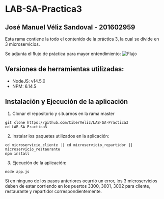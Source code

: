 # LAB-SA-Practica3

## José Manuel Véliz Sandoval - 201602959

Esta rama contiene la todo el contenido de la práctica 3, la cual se divide en 3 microservicios.

Se adjunta el flujo de práctica para mayor entendimiento:
![Flujo](https://drive.google.com/uc?export=view&id=1KU4cHYpQCDbE8aF_r1kRBDZ1LSt4Mp08)

## Versiones de herramientas utilizadas:

- NodeJS: v14.5.0
- NPM: 6.14.5

## Instalación y Ejecución de la aplicación

1. Clonar el repositorio y situarnos en la rama master

```
git clone https://github.com/CiberVeliz/LAB-SA-Practica3
cd LAB-SA-Practica3
```

2. Instalar los paquetes utilizados en la aplicación:

```
cd microservicio_cliente || cd microservicio_repartidor || microservicio_restaurante
npm install
```

3. Ejecución de la aplicación:

```
node app.js
```

Si en ninguno de los pasos anteriores ocurrió un error, los 3 microservicios deben de estar corriendo en los puertos 3300, 3001, 3002 para cliente, restaurante y repartidor correspondientemente.
